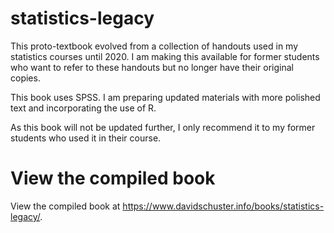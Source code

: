 # statistics-legacy

This proto-textbook evolved from a collection of handouts used in my statistics courses until 2020. I am making this available for former students who want to refer to these handouts but no longer have their original copies.

This book uses SPSS. I am preparing updated materials with more polished text and incorporating the use of R.

As this book will not be updated further, I only recommend it to my former students who used it in their course.

# View the compiled book

View the compiled book at <a href="https://www.davidschuster.info/books/statistics-legacy/">https://www.davidschuster.info/books/statistics-legacy/</a>.
